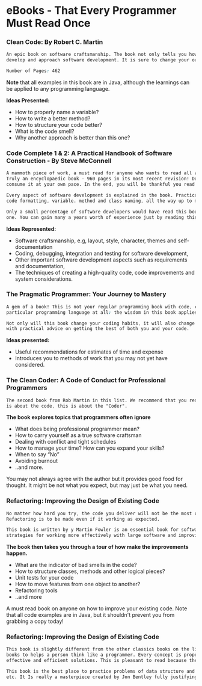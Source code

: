 # eBooks - That Every Programmer Must Read Once
### Clean Code: By Robert C. Martin 

```css
An epic book on software craftsmanship. The book not only tells you how to write good code, but also an effective way to 
develop and approach software development. It is sure to change your outlook on work.

Number of Pages: 462
````

**Note** that all examples in this book are in Java, although the learnings can be applied to any programming language.

**Ideas Presented:**
- How to properly name a variable?
- How to write a better method?
- How to structure your code better?
- What is the code smell?
- Why another approach is better than this one?

### Code Complete 1 & 2: A Practical Handbook of Software Construction - By Steve McConnell 

```css
A mammoth piece of work, a must read for anyone who wants to read all about programming constructs and best practices. 
Truly an encyclopaedic book - 960 pages in its most recent revision! Don't let the length of the book deter you, you can
consume it at your own pace. In the end, you will be thankful you read the book.

Every aspect of software development is explained in the book. Practical advice on everything ranging from code structure,
code formatting, variable. method and class naming, all the way up to managing a team.

Only a small percentage of software developers would have read this book, so you surely have an advantage if you read this
one. You can gain many a years worth of experience just by reading this book.
```

**Ideas Represented:** 
- Software craftsmanship, e.g, layout, style, character, themes and self-documentation
- Coding, debugging, integration and testing for software development,
- Other important software development aspects such as requirements and documentation,
- The techniques of creating a high-quality code, code improvements and system considerations.

### The Pragmatic Programmer: Your Journey to Mastery

```css
A gem of a book! This is not your regular programming book with code, code and more code. In fact this is not about any 
particular programming language at all: the wisdom in this book applies to all programming languages.

Not only will this book change your coding habits, it will also change your personality as a programmer. It is filled 
with practical advice on getting the best of both you and your code.
```

**Ideas presented:**
- Useful recommendations for estimates of time and expense
- Introduces you to methods of work that you may not yet have considered.

### The Clean Coder: A Code of Conduct for Professional Programmers

```css
The second book from Rob Martin in this list. We recommend that you read this book after "Clean Code". Whilst "Clean Code" 
is about the code, this is about the "Coder".
```

**The book explores topics that programmers often ignore**
- What does being professional programmer mean?
- How to carry yourself as a true software craftsman
- Dealing with conflict and tight schedules
- How to manage your time? How can you expand your skills?
- When to say “No”
- Avoiding burnout
- ..and more.

You may not always agree with the author but it provides good food for thought. It might be not what you expect, 
but may just be what you need.

### Refactoring: Improving the Design of Existing Code

```css
No matter how hard you try, the code you deliver will not be the most optimal unless improvements are made to it. 
Refactoring is to be made even if it working as expected. 

This book is written by y Martin Fowler is an essential book for software developers which offers start-to-finish 
strategies for working more effectively with large software and improving the design of existing code. 
```

**The book then takes you through a tour of how make the improvements happen.**
- What are the indicator of bad smells in the code?
- How to structure classes, methods and other logical pieces?
- Unit tests for your code
- How to move features from one object to another?
- Refactoring tools
- ..and more

A must read book on anyone on how to improve your existing code. Note that all code examples are in Java, but it 
shouldn't prevent you from grabbing a copy today!

### Refactoring: Improving the Design of Existing Code

```css
This book is slightly different from the other classics books on the list but this book is one of the most influential 
books to helps a person think like a programmer. Every concept is properly covered with practical problems and various 
effective and efficient solutions. This is pleasant to read because the writing style is simply great. 

This book is the best place to practice problems of data structure and algorithms especially searching, sorting, heaps 
etc. It Is really a masterpiece created by Jon Bentley fully justifying the name “Programming Pearls”. 
```
